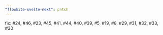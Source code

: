```yaml
---
"flowbite-svelte-next": patch
---
```


fix: #24, #46, #23, #45, #41, #44, #40, #39, #5, #19, #8, #29, #31, #32, #33, #30

